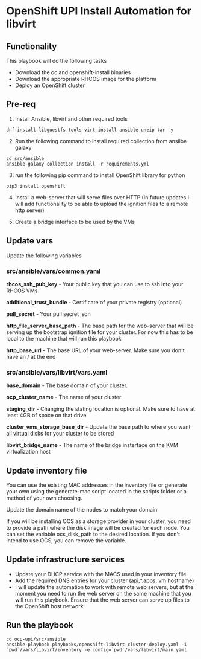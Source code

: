 # OpenShift UPI Install Automation for libvirt

## Functionality

This playbook will do the following tasks

- Download the oc and openshift-install binaries
- Download the appropriate RHCOS image for the platform
- Deploy an OpenShift cluster

## Pre-req

1. Install Ansible, libvirt and other required tools
``` shell
dnf install libguestfs-tools virt-install ansible unzip tar -y
```

2. Run the following command to install required collection from ansilbe galaxy
```Shell
cd src/ansible
ansible-galaxy collection install -r requirements.yml
```

3. run the following pip command to install OpenShift library for python
```Shell
pip3 install openshift
```
4. Install a web-server that will serve files over HTTP (In future updates I will add functionality to be able to upload the ignition files to a remote http server)

5. Create a bridge interface to be used by the VMs


## Update vars

Update the following variables

### <b>src/ansible/vars/common.yaml</b>

<b>rhcos_ssh_pub_key</b> - Your public key that you can use to ssh into your RHCOS VMs

<b>additional_trust_bundle</b> - Certificate of your private registry (optional) 

<b>pull_secret</b> - Your pull secret json

<b>http_file_server_base_path</b> - The base path for the web-server that will be serving up the bootstrap ignition file for your cluster. For now this has to be local to the machine that will run this playbook

<b>http_base_url</b> - The base URL of your web-server. Make sure you don't have an / at the end

### <b>src/ansible/vars/libvirt/vars.yaml</b>

<b>base_domain</b> - The base domain of your cluster.

<b>ocp_cluster_name</b> - The name of your cluster

<b>staging_dir</b> - Changing the stating location is optional. Make sure to have at least 4GB of space on that drive

<b>cluster_vms_storage_base_dir</b> - Update the base path to where you want all virtual disks for your cluster to be stored
 
<b>libvirt_bridge_name</b> - The name of the bridge insterface on the KVM virtualization host


## Update inventory file

You can use the existing MAC addresses in the inventory file or generate your own using the generate-mac script located in the scripts folder or a method of your own choosing.

Update the domain name of the nodes to match your domain

If you will be installing OCS as a storage provider in your cluster, you need to provide a path where the disk image will be created for each node. You can set the variable ocs_disk_path to the desired location. If you don't intend to use OCS, you can remove the variable.

## Update infrastructure services

- Update your DHCP service with the MACS used in your inventory file.
- Add the required DNS entries for your cluster (api,*.apps, vm hostname)
- I will update the automation to work with remote web servers, but at the moment you need to run the web server on the same machine that you will run this playbook. Ensure that the web server can serve up files to the OpenShift host network.

## Run the playbook

```Shell
cd ocp-upi/src/ansible
ansible-playbook playbooks/openshift-libvirt-cluster-deploy.yaml -i `pwd`/vars/libvirt/inventory -e config=`pwd`/vars/libvirt/main.yaml
```
